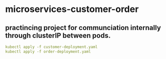 # microservices-customer-order

## practincing project for communciation internally through clusterIP between pods.


```yaml
kubectl apply -f customer-deployment.yaml
kubectl apply -f order-deployment.yaml
```

